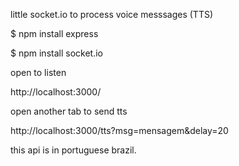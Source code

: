 little socket.io to process voice messsages (TTS)

$ npm install express

$ npm install socket.io

open to listen

http://localhost:3000/

open another tab to send tts

http://localhost:3000/tts?msg=mensagem&delay=20

this api is in portuguese brazil.
